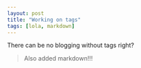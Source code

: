 ```yaml
---
layout: post
title: "Working on tags"
tags: [lola, markdown]
---
```


There can be no blogging without tags right?

 > Also added markdown!!!